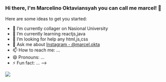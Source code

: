 ### Hi there, I'm Marcelino Oktaviansyah you can call me marcel! 👋

Here are some ideas to get you started:

- 🔭 I’m currently collager on Nasional University
- 🌱 I’m currently learning reactjs,java
- 🤔 I’m looking for help any html,js,css
- 💬 Ask me about [Instagram - @marcel.okta](https://instagram.com/marcel.okta)
- 📫 How to reach me: ...
- 😄 Pronouns: ...
- ⚡ Fun fact: ...
-->

<img src="https://github-readme-stats.vercel.app/api?username=marcelino230&&show_icons=true&title_color=ffffff&icon_color=bb2acf&text_color=daf7dc&bg_color=151515">
